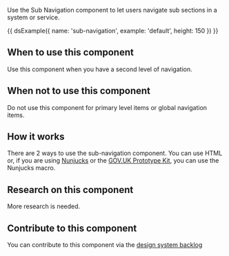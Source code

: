 Use the Sub Navigation component to let users navigate sub sections in a system or service.

{{ dsExample({
  name: 'sub-navigation',
  example: 'default',
  height: 150
}) }}

## When to use this component

Use this component when you have a second level of navigation.

## When not to use this component

Do not use this component for primary level items or global navigation items.

## How it works

There are 2 ways to use the sub-navigation component. You can use HTML or, if you are using [Nunjucks](https://mozilla.github.io/nunjucks/) or the [GOV.UK Prototype Kit](https://govuk-prototype-kit.herokuapp.com/), you can use the Nunjucks macro.

## Research on this component

More research is needed.

## Contribute to this component

You can contribute to this component via the [design system backlog](https://github.com/ministryofjustice/mojdt-design-system-backlog/)